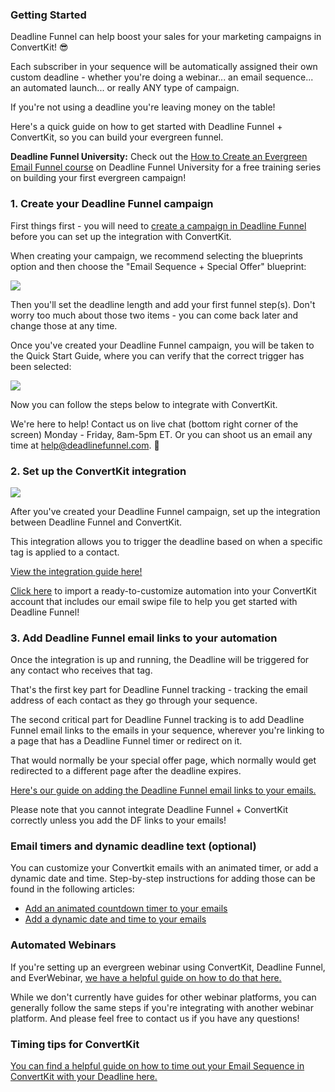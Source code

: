 ###  Getting Started

Deadline Funnel can help boost your sales for your marketing campaigns in
ConvertKit! 😎

Each subscriber in your sequence will be automatically assigned their own
custom deadline - whether you're doing a webinar... an email sequence... an
automated launch... or really ANY type of campaign.

If you're not using a deadline you're leaving money on the table!

Here's a quick guide on how to get started with Deadline Funnel + ConvertKit,
so you can build your evergreen funnel.

**Deadline Funnel University:** Check out the [How to Create an Evergreen
Email Funnel course](https://university.deadlinefunnel.com/courses/evergreen)
on Deadline Funnel University for a free training series on building your
first evergreen campaign!

### 1\. Create your Deadline Funnel campaign

First things first - you will need to [create a campaign in Deadline
Funnel](https://deadlinefunnel.com/promotions/create) before you can set up
the integration with ConvertKit.

When creating your campaign, we recommend selecting the blueprints option and
then choose the "Email Sequence + Special Offer" blueprint:

![](https://d33v4339jhl8k0.cloudfront.net/docs/assets/53974d6ce4b0c76107b109d1/images/5dfd10952c7d3a7e9ae5636c/file-4mxM9o3U2U.png)

Then you'll set the deadline length and add your first funnel step(s). Don't
worry too much about those two items - you can come back later and change
those at any time.

Once you've created your Deadline Funnel campaign, you will be taken to the
Quick Start Guide, where you can verify that the correct trigger has been
selected:  

![](https://d33v4339jhl8k0.cloudfront.net/docs/assets/53974d6ce4b0c76107b109d1/images/5dfd11032c7d3a7e9ae56377/file-Y7B45ZIrXI.png)

Now you can follow the steps below to integrate with ConvertKit.

We're here to help! Contact us on live chat (bottom right corner of the
screen) Monday - Friday, 8am-5pm ET. Or you can shoot us an email any time at
help@deadlinefunnel.com. 🙂

### 2\. Set up the ConvertKit integration

![](https://d33v4339jhl8k0.cloudfront.net/docs/assets/53974d6ce4b0c76107b109d1/images/5c3658a72c7d3a31944fda96/file-AI8EvKJc4O.png)

After you've created your Deadline Funnel campaign, set up the integration
between Deadline Funnel and ConvertKit.

This integration allows you to trigger the deadline based on when a specific
tag is applied to a contact.

[View the integration guide
here!](https://documentation.deadlinefunnel.com/article/391-how-to-integrate-deadline-funnel-with-convertkit-api)  

[Click here](https://app.convertkit.com/a/d4f55a66dd) to import a ready-to-customize automation into your ConvertKit account that includes our email
swipe file to help you get started with Deadline Funnel!

### 3\. Add Deadline Funnel email links to your automation

Once the integration is up and running, the Deadline will be triggered for any
contact who receives that tag.

That's the first key part for Deadline Funnel tracking - tracking the email
address of each contact as they go through your sequence.

The second critical part for Deadline Funnel tracking is to add Deadline
Funnel email links to the emails in your sequence, wherever you're linking to
a page that has a Deadline Funnel timer or redirect on it.

That would normally be your special offer page, which normally would get
redirected to a different page after the deadline expires.

[Here's our guide on adding the Deadline Funnel email links to your
emails.](https://documentation.deadlinefunnel.com/article/16-expiring-links)  

Please note that you cannot integrate Deadline Funnel + ConvertKit correctly
unless you add the DF links to your emails!

### Email timers and dynamic deadline text (optional)

You can customize your Convertkit emails with an animated timer, or add a
dynamic date and time. Step-by-step instructions for adding those can be found
in the following articles:  

  * [Add an animated countdown timer to your emails](https://documentation.deadlinefunnel.com/article/279-how-to-add-email-countdown-code-to-convertkit)
  * [Add a dynamic date and time to your emails](https://documentation.deadlinefunnel.com/article/396-how-to-add-a-dynamic-date-and-time-to-convertkit-email)

### Automated Webinars

If you're setting up an evergreen webinar using ConvertKit, Deadline Funnel,
and EverWebinar, [we have a helpful guide on how to do that
here.](https://documentation.deadlinefunnel.com/article/497-how-to-integrate-everwebinar-with-deadline-funnel-convertkit-new)

While we don't currently have guides for other webinar platforms, you can
generally follow the same steps if you're integrating with another webinar
platform. And please feel free to contact us if you have any questions!

### Timing tips for ConvertKit

[You can find a helpful guide on how to time out your Email Sequence in
ConvertKit with your Deadline
here.](https://documentation.deadlinefunnel.com/article/556-timing-tips-for-evergreen-automated-emails-in-convertkit)  


